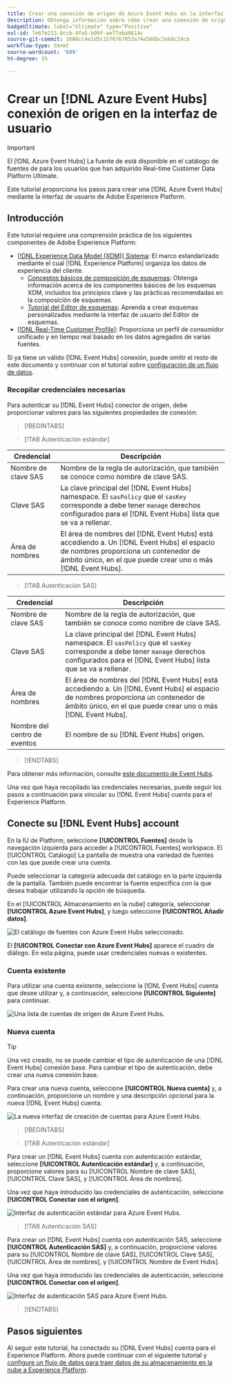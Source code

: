 ```yaml
---
title: Crear una conexión de origen de Azure Event Hubs en la interfaz de usuario
description: Obtenga información sobre cómo crear una conexión de origen de Azure Event Hubs mediante la interfaz de usuario de Adobe Experience Platform.
badgeUltimate: label="Ultimate" type="Positive"
exl-id: 7e67e213-8ccb-4fa5-b09f-ae77aba8614c
source-git-commit: 1680cc4e1d5c1576767053a74e560bc2eb8c24cb
workflow-type: tm+mt
source-wordcount: '689'
ht-degree: 1%

---
```


# Crear un [!DNL Azure Event Hubs] conexión de origen en la interfaz de usuario

>[!IMPORTANT]
>
>El [!DNL Azure Event Hubs] La fuente de está disponible en el catálogo de fuentes de para los usuarios que han adquirido Real-time Customer Data Platform Ultimate.

Este tutorial proporciona los pasos para crear una [!DNL Azure Event Hubs] mediante la interfaz de usuario de Adobe Experience Platform.

## Introducción

Este tutorial requiere una comprensión práctica de los siguientes componentes de Adobe Experience Platform:

* [[!DNL Experience Data Model (XDM)] Sistema](../../../../../xdm/home.md): El marco estandarizado mediante el cual [!DNL Experience Platform] organiza los datos de experiencia del cliente.
   * [Conceptos básicos de composición de esquemas](../../../../../xdm/schema/composition.md): Obtenga información acerca de los componentes básicos de los esquemas XDM, incluidos los principios clave y las prácticas recomendadas en la composición de esquemas.
   * [Tutorial del Editor de esquemas](../../../../../xdm/tutorials/create-schema-ui.md): Aprenda a crear esquemas personalizados mediante la interfaz de usuario del Editor de esquemas.
* [[!DNL Real-Time Customer Profile]](../../../../../profile/home.md): Proporciona un perfil de consumidor unificado y en tiempo real basado en los datos agregados de varias fuentes.

Si ya tiene un válido [!DNL Event Hubs] conexión, puede omitir el resto de este documento y continuar con el tutorial sobre [configuración de un flujo de datos](../../dataflow/streaming/cloud-storage-streaming.md).

### Recopilar credenciales necesarias

Para autenticar su [!DNL Event Hubs] conector de origen, debe proporcionar valores para las siguientes propiedades de conexión:

>[!BEGINTABS]

>[!TAB Autenticación estándar]

| Credencial | Descripción |
| --- | --- |
| Nombre de clave SAS | Nombre de la regla de autorización, que también se conoce como nombre de clave SAS. |
| Clave SAS | La clave principal del [!DNL Event Hubs] namespace. El `sasPolicy` que el `sasKey` corresponde a debe tener `manage` derechos configurados para el [!DNL Event Hubs] lista que se va a rellenar. |
| Área de nombres | El área de nombres del [!DNL Event Hubs] está accediendo a. Un [!DNL Event Hubs] el espacio de nombres proporciona un contenedor de ámbito único, en el que puede crear uno o más [!DNL Event Hubs]. |

>[!TAB Autenticación SAS]

| Credencial | Descripción |
| --- | --- |
| Nombre de clave SAS | Nombre de la regla de autorización, que también se conoce como nombre de clave SAS. |
| Clave SAS | La clave principal del [!DNL Event Hubs] namespace. El `sasPolicy` que el `sasKey` corresponde a debe tener `manage` derechos configurados para el [!DNL Event Hubs] lista que se va a rellenar. |
| Área de nombres | El área de nombres del [!DNL Event Hubs] está accediendo a. Un [!DNL Event Hubs] el espacio de nombres proporciona un contenedor de ámbito único, en el que puede crear uno o más [!DNL Event Hubs]. |
| Nombre del centro de eventos | El nombre de su [!DNL Event Hubs] origen. |

>[!ENDTABS]

Para obtener más información, consulte [este documento de Event Hubs](https://docs.microsoft.com/en-us/azure/event-hubs/authenticate-shared-access-signature).

Una vez que haya recopilado las credenciales necesarias, puede seguir los pasos a continuación para vincular su [!DNL Event Hubs] cuenta para el Experience Platform.

## Conecte su [!DNL Event Hubs] account

En la IU de Platform, seleccione **[!UICONTROL Fuentes]** desde la navegación izquierda para acceder a [!UICONTROL Fuentes] workspace. El [!UICONTROL Catálogo] La pantalla de muestra una variedad de fuentes con las que puede crear una cuenta.

Puede seleccionar la categoría adecuada del catálogo en la parte izquierda de la pantalla. También puede encontrar la fuente específica con la que desea trabajar utilizando la opción de búsqueda.

En el [!UICONTROL Almacenamiento en la nube] categoría, seleccionar **[!UICONTROL Azure Event Hubs]**, y luego seleccione **[!UICONTROL Añadir datos]**.

![El catálogo de fuentes con Azure Event Hubs seleccionado.](../../../../images/tutorials/create/eventhub/catalog.png)

El **[!UICONTROL Conectar con Azure Event Hubs]** aparece el cuadro de diálogo. En esta página, puede usar credenciales nuevas o existentes.

### Cuenta existente

Para utilizar una cuenta existente, seleccione la [!DNL Event Hubs] cuenta que desee utilizar y, a continuación, seleccione **[!UICONTROL Siguiente]** para continuar.

![Una lista de cuentas de origen de Azure Event Hubs.](../../../../images/tutorials/create/eventhub/existing.png)

### Nueva cuenta

>[!TIP]
>
>Una vez creado, no se puede cambiar el tipo de autenticación de una [!DNL Event Hubs] conexión base. Para cambiar el tipo de autenticación, debe crear una nueva conexión base.

Para crear una nueva cuenta, seleccione **[!UICONTROL Nueva cuenta]** y, a continuación, proporcione un nombre y una descripción opcional para la nueva [!DNL Event Hubs] cuenta.

![La nueva interfaz de creación de cuentas para Azure Event Hubs.](../../../../images/tutorials/create/eventhub/new.png)

>[!BEGINTABS]

>[!TAB Autenticación estándar]

Para crear un [!DNL Event Hubs] cuenta con autenticación estándar, seleccione **[!UICONTROL Autenticación estándar]** y, a continuación, proporcione valores para su [!UICONTROL Nombre de clave SAS], [!UICONTROL Clave SAS], y [!UICONTROL Área de nombres].

Una vez que haya introducido las credenciales de autenticación, seleccione **[!UICONTROL Conectar con el origen]**.

![Interfaz de autenticación estándar para Azure Event Hubs.](../../../../images/tutorials/create/eventhub/standard.png)

>[!TAB Autenticación SAS]

Para crear un [!DNL Event Hubs] cuenta con autenticación SAS, seleccione **[!UICONTROL Autenticación SAS]** y, a continuación, proporcione valores para su [!UICONTROL Nombre de clave SAS], [!UICONTROL Clave SAS], [!UICONTROL Área de nombres], y [!UICONTROL Nombre de Event Hubs].

Una vez que haya introducido las credenciales de autenticación, seleccione **[!UICONTROL Conectar con el origen]**.

![Interfaz de autenticación SAS para Azure Event Hubs.](../../../../images/tutorials/create/eventhub/sas.png)

>[!ENDTABS]


## Pasos siguientes

Al seguir este tutorial, ha conectado su [!DNL Event Hubs] cuenta para el Experience Platform. Ahora puede continuar con el siguiente tutorial y [configure un flujo de datos para traer datos de su almacenamiento en la nube a Experience Platform](../../dataflow/streaming/cloud-storage-streaming.md).
